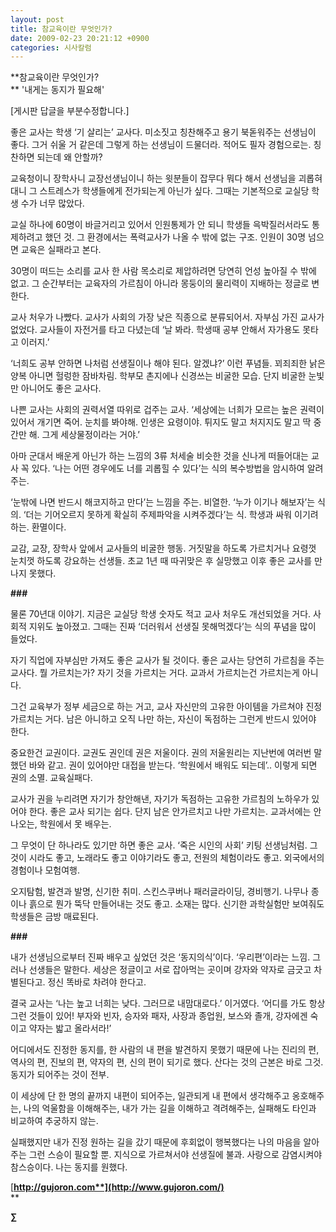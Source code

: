 ```yaml
---
layout: post
title: 참교육이란 무엇인가?
date: 2009-02-23 20:21:12 +0900
categories: 시사칼럼
---
```

**참교육이란 무엇인가?  
** '내게는 동지가 필요해'

[게시판 답글을 부분수정합니다.]

좋은 교사는 학생 ‘기 살리는’ 교사다. 미소짓고 칭찬해주고 용기 북돋워주는 선생님이 좋다. 그거 쉬울 거 같은데 그렇게 하는 선생님이 드물더라. 적어도 필자 경험으로는. 칭찬하면 되는데 왜 안할까? 

교육청이니 장학사니 교장선생님이니 하는 윗분들이 잡무다 뭐다 해서 선생님을 괴롭혀대니 그 스트레스가 학생들에게 전가되는게 아닌가 싶다. 그때는 기본적으로 교실당 학생 수가 너무 많았다.

교실 하나에 60명이 바글거리고 있어서 인원통제가 안 되니 학생들 윽박질러서라도 통제하려고 했던 것. 그 환경에서는 폭력교사가 나올 수 밖에 없는 구조. 인원이 30명 넘으면 교육은 실패라고 본다. 

30명이 떠드는 소리를 교사 한 사람 목소리로 제압하려면 당연히 언성 높아질 수 밖에 없고. 그 순간부터는 교육자의 가르침이 아니라 몽둥이의 물리력이 지배하는 정글로 변한다.

교사 처우가 나빴다. 교사가 사회의 가장 낮은 직종으로 분류되어서. 자부심 가진 교사가 없었다. 교사들이 자전거를 타고 다녔는데 ‘날 봐라. 학생때 공부 안해서 자가용도 못타고 이러지.’

‘너희도 공부 안하면 나처럼 선생질이나 해야 된다. 알겠냐?’ 이런 푸념들. 꾀죄죄한 낡은 양복 아니면 헐렁한 잠바차림. 학부모 촌지에나 신경쓰는 비굴한 모습. 단지 비굴한 눈빛만 아니어도 좋은 교사다.

나쁜 교사는 사회의 권력서열 따위로 겁주는 교사. ‘세상에는 너희가 모르는 높은 권력이 있어서 개기면 죽어. 눈치를 봐야해. 인생은 요령이야. 튀지도 말고 처지지도 말고 딱 중간만 해. 그게 세상물정이라는 거야.’ 

아마 군대서 배운게 아닌가 하는 느낌의 3류 처세술 비슷한 것을 신나게 떠들어대는 교사 꼭 있다. ‘나는 어떤 경우에도 너를 괴롭힐 수 있다’는 식의 복수방법을 암시하여 알려주는. 

‘눈밖에 나면 반드시 해코지하고 만다’는 느낌을 주는. 비열한. ‘누가 이기나 해보자’는 식의. ‘더는 기어오르지 못하게 확실히 주제파악을 시켜주겠다’는 식. 학생과 싸워 이기려 하는. 환멸이다. 

교감, 교장, 장학사 앞에서 교사들의 비굴한 행동. 거짓말을 하도록 가르치거나 요령껏 눈치껏 하도록 강요하는 선생들. 초교 1년 때 따귀맞은 후 실망했고 이후 좋은 교사를 만나지 못했다.

**###**

물론 70년대 이야기. 지금은 교실당 학생 숫자도 적고 교사 처우도 개선되었을 거다. 사회적 지위도 높아졌고. 그때는 진짜 ‘더러워서 선생질 못해먹겠다’는 식의 푸념을 많이 들었다.

자기 직업에 자부심만 가져도 좋은 교사가 될 것이다. 좋은 교사는 당연히 가르침을 주는 교사다. 뭘 가르치는가? 자기 것을 가르치는 거다. 교과서 가르치는건 가르치는게 아니다.

그건 교육부가 정부 세금으로 하는 거고, 교사 자신만의 고유한 아이템을 가르쳐야 진정 가르치는 거다. 남은 아니하고 오직 나만 하는, 자신이 독점하는 그런게 반드시 있어야 한다. 

중요한건 교권이다. 교권도 권인데 권은 저울이다. 권의 저울원리는 지난번에 여러번 말했던 바와 같고. 권이 있어야만 대접을 받는다. ‘학원에서 배워도 되는데’.. 이렇게 되면 권의 소멸. 교육실패다.

교사가 권을 누리려면 자기가 창안해낸, 자기가 독점하는 고유한 가르침의 노하우가 있어야 한다. 좋은 교사 되기는 쉽다. 단지 남은 안가르치고 나만 가르치는. 교과서에는 안 나오는, 학원에서 못 배우는.

그 무엇이 단 하나라도 있기만 하면 좋은 교사. ‘죽은 시인의 사회’ 키팅 선생님처럼. 그것이 시라도 좋고, 노래라도 좋고 이야기라도 좋고, 전원의 체험이라도 좋고. 외국에서의 경험이나 모험여행.

오지탐험, 발견과 발명, 신기한 취미. 스킨스쿠버나 패러글라이딩, 경비행기. 나무나 종이나 흙으로 뭔가 뚝닥 만들어내는 것도 좋고. 소재는 많다. 신기한 과학실험만 보여줘도 학생들은 금방 매료된다.

**###**

내가 선생님으로부터 진짜 배우고 싶었던 것은 ‘동지의식’이다. ‘우리편’이라는 느낌. 그러나 선생들은 말한다. 세상은 정글이고 서로 잡아먹는 곳이며 강자와 약자로 금긋고 차별된다고. 정신 똑바로 차려야 한다고.

결국 교사는 ‘나는 높고 너희는 낮다. 그러므로 내맘대로다.’ 이거였다. ‘어디를 가도 항상 그런 것들이 있어! 부자와 빈자, 승자와 패자, 사장과 종업원, 보스와 졸개, 강자에겐 숙이고 약자는 밟고 올라서라!’ 

어디에서도 진정한 동지를, 한 사람의 내 편을 발견하지 못했기 때문에 나는 진리의 편, 역사의 편, 진보의 편, 약자의 편, 신의 편이 되기로 했다. 산다는 것의 근본은 바로 그것. 동지가 되어주는 것이 전부. 

이 세상에 단 한 명의 끝까지 내편이 되어주는, 일관되게 내 편에서 생각해주고 옹호해주는, 나의 억울함을 이해해주는, 내가 가는 길을 이해하고 격려해주는, 실패해도 타인과 비교하여 추궁하지 않는. 

실패했지만 내가 진정 원하는 길을 갔기 때문에 후회없이 행복했다는 나의 마음을 알아주는 그런 스승이 필요할 뿐. 지식으로 가르쳐서야 선생질에 불과. 사랑으로 감염시켜야 참스승이다. 나는 동지를 원했다.

[**http://gujoron.com**](http://www.gujoron.com/)**  
** 

**∑**